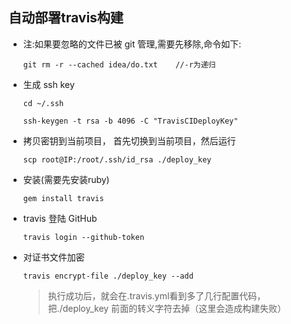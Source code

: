 ## 自动部署travis构建

- 注:如果要忽略的文件已被 git 管理,需要先移除,命令如下:

  ```shell
  git rm -r --cached idea/do.txt    //-r为递归
  ```

- 生成 ssh key

  ```shell
  cd ~/.ssh

  ssh-keygen -t rsa -b 4096 -C "TravisCIDeployKey"
  ```

- 拷贝密钥到当前项目， 首先切换到当前项目，然后运行

  ```shell
  scp root@IP:/root/.ssh/id_rsa ./deploy_key
  ```

- 安装(需要先安装ruby)
  ```shell
  gem install travis
  ```

- travis 登陆 GitHub

  ```shell
  travis login --github-token
  ```

- 对证书文件加密
  ```shell
  travis encrypt-file ./deploy_key --add
  ```
  > 执行成功后，就会在.travis.yml看到多了几行配置代码，把.\/deploy_key 前面的转义字符去掉（这里会造成构建失败）